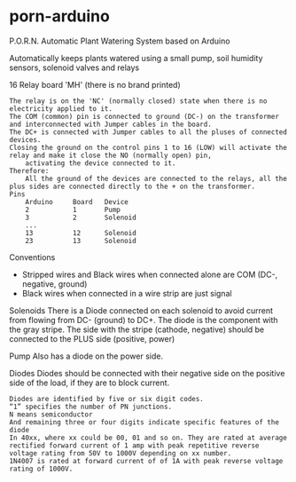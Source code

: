 # porn-arduino
P.O.R.N. Automatic Plant Watering System based on Arduino

Automatically keeps plants watered using a small pump, soil humidity sensors, solenoid valves and relays


16 Relay board 'MH' (there is no brand printed)
	
	The relay is on the 'NC' (normally closed) state when there is no electricity applied to it.
	The COM (common) pin is connected to ground (DC-) on the transformer and interconnected with Jumper cables in the board.
	The DC+ is connected with Jumper cables to all the pluses of connected devices.
	Closing the ground on the control pins 1 to 16 (LOW) will activate the relay and make it close the NO (normally open) pin,
		activating the device connected to it.
	Therefore: 
		All the ground of the devices are connected to the relays, all the plus sides are connected directly to the + on the transformer. 
	Pins
		Arduino		Board	Device
		2 			1		Pump
		3			2		Solenoid
		...
		13			12		Solenoid
		23			13		Solenoid
	 
	 
Conventions
  - Stripped wires and Black wires when connected alone are COM (DC-, negative, ground)
  - Black wires when connected in a wire strip are just signal
  
Solenoids
	There is a Diode connected on each solenoid to avoid current from flowing from DC- (ground) to DC+. 
	The diode is the component with the gray stripe. The side with the stripe (cathode, negative) should be connected to the PLUS side (positive, power)
	
Pump 
	Also has a diode on the power side.
	

Diodes
	Diodes should be connected with their negative side on the positive side of the load, if they are to block current.
	
	Diodes are identified by five or six digit codes.
	“1” specifies the number of PN junctions.
	N means semiconductor
	And remaining three or four digits indicate specific features of the diode
	In 40xx, where xx could be 00, 01 and so on. They are rated at average rectified forward current of 1 amp with peak repetitive reverse voltage rating from 50V to 1000V depending on xx number.
	1N4007 is rated at forward current of of 1A with peak reverse voltage rating of 1000V.


